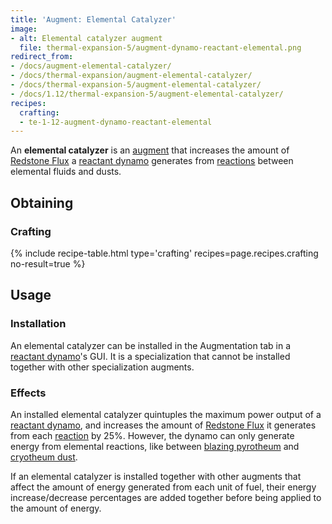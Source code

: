 ```yaml
---
title: 'Augment: Elemental Catalyzer'
image:
- alt: Elemental catalyzer augment
  file: thermal-expansion-5/augment-dynamo-reactant-elemental.png
redirect_from:
- /docs/augment-elemental-catalyzer/
- /docs/thermal-expansion/augment-elemental-catalyzer/
- /docs/thermal-expansion-5/augment-elemental-catalyzer/
- /docs/1.12/thermal-expansion-5/augment-elemental-catalyzer/
recipes:
  crafting:
  - te-1-12-augment-dynamo-reactant-elemental
---
```


An **elemental catalyzer** is an [augment](/docs/1.12/thermal-expansion/augments/) that increases the
amount of [Redstone Flux](/docs/redstone-flux/) a [reactant
dynamo](/docs/1.12/thermal-expansion/reactant-dynamo/) generates from
[reactions](/docs/1.12/thermal-expansion/reactant-dynamo/#reactions) between elemental fluids and
dusts.


Obtaining
---------

### Crafting
{% include recipe-table.html type='crafting' recipes=page.recipes.crafting no-result=true %}


Usage
-----

### Installation
An elemental catalyzer can be installed in the Augmentation tab in a [reactant
dynamo](/docs/1.12/thermal-expansion/reactant-dynamo/)'s GUI. It is a specialization that cannot be
installed together with other specialization augments.

### Effects
An installed elemental catalyzer quintuples the maximum power output of a
[reactant dynamo](/docs/1.12/thermal-expansion/reactant-dynamo/), and increases the amount of [Redstone
Flux](/docs/redstone-flux/) it generates from each
[reaction](/docs/1.12/thermal-expansion/reactant-dynamo/#reactions) by 25%. However, the dynamo can
only generate energy from elemental reactions, like between [blazing
pyrotheum](/docs/1.12/thermal-foundation/blazing-pyrotheum/) and [cryotheum
dust](/docs/1.12/thermal-foundation/cryotheum-dust/).

If an elemental catalyzer is installed together with other augments that affect
the amount of energy generated from each unit of fuel, their energy
increase/decrease percentages are added together before being applied to the
amount of energy.
